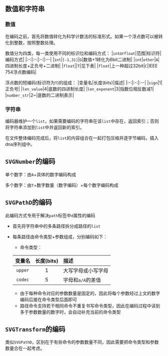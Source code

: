 ## 数值和字符串

### 数值

在编码之前，首先将数值转化为科学计数法的标准形式。如果一个浮点数可以被转化到整数，按照整数处理。

数值分为四类，每一类使用不同的标识位和编码方式：
|`int`or`float`|范围|标识符|编码方式|
|:-:|:-:|:-:|:--|
|`int`|`[-1,31]`|`G`|数值+1转化为6bit二进制|
|`int`|`other`|`A`|四进制长度+正负号+二进制|
|`float`||`T`|见下表|
|`float`|上一种超过32bit|`C`|IEEE 754浮点数编码|

浮点数的短编码(标识符为`T`)的组成：
|变量名|长度(bits)|描述|
|:-:|:-:|:--|
|`sign`|1|正负号|
|`len_value`|4|底数的四进制长度|
|`len_exponent`|3|指数位相反数减1|
|`number_str`|2~|底数的二进制表示|

### 字符串
编码器维护一个`list`，如果需要编码的字符串在该`list`中存在，返回索引；否则将字符串添加到`list`中并返回新的索引。

在文件整体编码完成后，将`list`的内容组合在一起打包压缩并逐字节编码，插入dna序列组中。

## `SVGNumber`的编码

单个数字：由`A`+具体的数字编码构成

多个数字：由`T`+数字数量（数字编码）+每个数字编码构成

## `SVGPathD`的编码

此编码方式专用于解决`path`标签中`d`属性的编码

- 首先将字符串中的多条路径拆分成路径的`list`
- 每条路径由命令类型+参数组成，分别编码如下：
    - 命令类型：

    |变量名|长度(bits)|描述|
    |:-:|:-:|:--|
    |`upper`|1|大写字母或小写字母|
    |`codec`|5|字母和`a/A`的差值|
    - 由于每种命令对应的参数数量是固定的，因此将每个参数经过上文的数字编码后接在命令类型后面即可
    - 路径命令支持若干相同命令不重复书写命令类型，因此在编码过程中读到多于参数数量的数字时，会自动补充当前的命令类型


## `SVGTransform`的编码

类似`SVGPathD`，区别在于有些命令的参数数量不同，因此需要把命令类型和参数数量合在一起考虑。